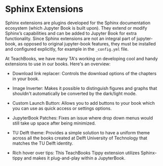 # Sphinx Extensions

Sphinx extensions are plugins developed for the Sphinx documentation ecosystem (which Jupyter Book is built upon). They extend or modify Sphinx’s capabilities and can be added to Jupyter Book for extra functionality. Since Sphinx extensions are not an integral part of jupyter-book, as opposed to original jupyter-book features, they must be installed and configured explicitly, for example in the `_config.yml` file.

At TeachBooks, we have many TA's working on developing cool and handy extensions to use in our books. Here's an overview:

- Download link replacer: Controls the download options of the chapters in your book.

- Image Inverter: Makes it possible to distinguish figures and graphs that shouldn't automatically be converted by the dark/light mode.

- Custom Launch Button: Allows you to add buttons to your book which you can use as quick access or settings options.

- JupyterBook Patches: Fixes an issue where drop down menus would still take up space after being minimized.

- TU Delft theme: Provides a simple solution to have a uniform theme across all the books created at Delft University of Technology that matches the TU Delft identity.

- Rich hover over tips: This TeachBooks Tippy extension utilizes Sphinx-tippy and makes it plug-and-play within a JupyterBook.